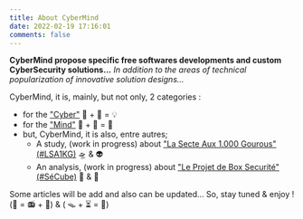 ```yaml
---
title: About CyberMind
date: 2022-02-19 17:16:01
comments: false
---
```


**CyberMind propose specific free softwares developments and custom CyberSecurity solutions...**
*In addition to the areas of technical popularization of innovative solution designs...*

CyberMind, it is, mainly, but not only, 2 categories :
- for the ["Cyber"](https://cybermind.fr/categories/Cyber/) 🤖 + 🎲 = 💡
- for the ["Mind"](https://cybermind.fr/categories/Mind/) 🧠 + 🧩 = 👀
- but, CyberMind, it is also, entre autres;
  - A study, (work in progress) about ["La Secte Aux 1.000 Gourous" (#LSA1KG)](https://cybermind.fr/tags/LSA1KG/) 🛸 & 👽
  - An analysis, (work in progress) about ["Le Projet de Box Securité" (#SéCube)](https://cybermind.fr/tags/SECUBOX/) 🔐 & 🧭

Some articles will be add and also can be updated...
So, stay tuned & enjoy ! (🤖 = 📻 + 🎉) & ( 🪤 + ⏳ = 🧠)